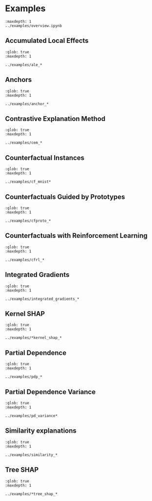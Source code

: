 # Examples

```{toctree}
:maxdepth: 1
../examples/overview.ipynb
```

## Accumulated Local Effects
```{toctree}
:glob: true
:maxdepth: 1

../examples/ale_*
```

## Anchors
```{toctree}
:glob: true
:maxdepth: 1

../examples/anchor_*
```

## Contrastive Explanation Method
```{toctree}
:glob: true
:maxdepth: 1

../examples/cem_*
```

## Counterfactual Instances
```{toctree}
:glob: true
:maxdepth: 1

../examples/cf_mnist*
```

## Counterfactuals Guided by Prototypes
```{toctree}
:glob: true
:maxdepth: 1

../examples/cfproto_*
```

## Counterfactuals with Reinforcement Learning
```{toctree}
:glob: true
:maxdepth: 1

../examples/cfrl_*
```

## Integrated Gradients
```{toctree}
:glob: true
:maxdepth: 1

../examples/integrated_gradients_*
```

## Kernel SHAP
```{toctree}
:glob: true
:maxdepth: 1

../examples/*kernel_shap_*
```

## Partial Dependence
```{toctree}
:glob: true
:maxdepth: 1

../examples/pdp_*
```

## Partial Dependence Variance
```{toctree}
:glob: true
:maxdepth: 1

../examples/pd_variance*
```

## Similarity explanations
```{toctree}
:glob: true
:maxdepth: 1

../examples/similarity_*
```

## Tree SHAP
```{toctree}
:glob: true
:maxdepth: 1

../examples/*tree_shap_*
```

